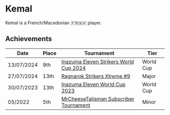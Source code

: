 # Kemal

Kemal is a French/Macedonian :fr::macedonia: player.

## Achievements

|Date|Place|Tournament|Tier|
|-|-|-|-|
| 13/07/2024 | 9th | [Inazuma Eleven Strikers World Cup 2024](../../tournaments/worldcup24.md) | World Cup |
| 27/07/2024 | 13th | [Ragnarok Strikers Xtreme #9](../../tournaments/ragna/ragnax9.md) | Major |
| 30/07/2023 | 13th | [Inazuma Eleven World Cup 2023](../../tournaments/worldcup23.md) | World Cup |
| 05/2022 | 5th | [MrCheeseTalisman Subscriber Tournament](../../tournaments/misc/cheesesub.md) | Minor |